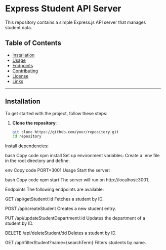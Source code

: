 # Express Student API Server

This repository contains a simple Express.js API server that manages student data.

## Table of Contents
- [Installation](#installation)
- [Usage](#usage)
- [Endpoints](#endpoints)
- [Contributing](#contributing)
- [License](#license)
- [Links](#links)

---

## Installation

To get started with the project, follow these steps:

1. **Clone the repository**:
   ```bash
   git clone https://github.com/your/repository.git
   cd repository
Install dependencies:

bash
Copy code
npm install
Set up environment variables:
Create a .env file in the root directory and define:

env
Copy code
PORT=3001
Usage
Start the server:

bash
Copy code
npm start
The server will run on http://localhost:3001.

Endpoints
The following endpoints are available:

GET /api/getStudent/:id
Fetches a student by ID.

POST /api/createStudent
Creates a new student entry.

PUT /api/updateStudentDepartment/:id
Updates the department of a student by ID.

DELETE /api/deleteStudent/:id
Deletes a student by ID.

GET /api/filterStudent?name={searchTerm}
Filters students by name.

